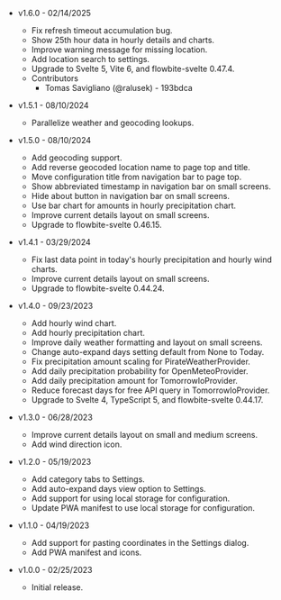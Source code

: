 * v1.6.0 - 02/14/2025
    * Fix refresh timeout accumulation bug.
    * Show 25th hour data in hourly details and charts.
    * Improve warning message for missing location.
    * Add location search to settings.
    * Upgrade to Svelte 5, Vite 6, and flowbite-svelte 0.47.4.
    * Contributors
        * Tomas Savigliano (@ralusek) - 193bdca

* v1.5.1 - 08/10/2024
    * Parallelize weather and geocoding lookups.

* v1.5.0 - 08/10/2024
    * Add geocoding support.
    * Add reverse geocoded location name to page top and title.
    * Move configuration title from navigation bar to page top.
    * Show abbreviated timestamp in navigation bar on small screens.
    * Hide about button in navigation bar on small screens.
    * Use bar chart for amounts in hourly precipitation chart.
    * Improve current details layout on small screens.
    * Upgrade to flowbite-svelte 0.46.15.

* v1.4.1 - 03/29/2024
    * Fix last data point in today's hourly precipitation and hourly wind
      charts.
    * Improve current details layout on small screens.
    * Upgrade to flowbite-svelte 0.44.24.

* v1.4.0 - 09/23/2023
    * Add hourly wind chart.
    * Add hourly precipitation chart.
    * Improve daily weather formatting and layout on small screens.
    * Change auto-expand days setting default from None to Today.
    * Fix precipitation amount scaling for PirateWeatherProvider.
    * Add daily precipitation probability for OpenMeteoProvider.
    * Add daily precipitation amount for TomorrowIoProvider.
    * Reduce forecast days for free API query in TomorrowIoProvider.
    * Upgrade to Svelte 4, TypeScript 5, and flowbite-svelte 0.44.17.

* v1.3.0 - 06/28/2023
    * Improve current details layout on small and medium screens.
    * Add wind direction icon.

* v1.2.0 - 05/19/2023
    * Add category tabs to Settings.
    * Add auto-expand days view option to Settings.
    * Add support for using local storage for configuration.
    * Update PWA manifest to use local storage for configuration.

* v1.1.0 - 04/19/2023
    * Add support for pasting coordinates in the Settings dialog.
    * Add PWA manifest and icons.

* v1.0.0 - 02/25/2023
    * Initial release.
